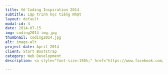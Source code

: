 ```yaml
---
title: Về Coding Inspiration 2014
subtitle: Lập trình học tiếng Nhật
layout: default
modal-id: 4
date: 2014-07-15
img: coding2014-img.jpg
thumbnail: coding2014.jpg
alt: image-alt
project-date: April 2014
client: Start Bootstrap
category: Web Development
description: <a style="font-size:150%;" href="https://www.facebook.com/CodingInspiration/photos/a.510749545695622.1073741828.352196361550942/550502358387007/?type=3" target="_blank">Xem thông tin chi tiết</a>

---
```

